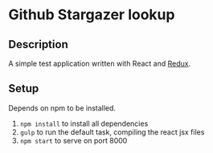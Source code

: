 # Github Stargazer lookup
## Description
A simple test application written with React and [Redux](https://github.com/gaearon/redux).

## Setup
Depends on npm to be installed.

1. `npm install` to install all dependencies
2. `gulp` to run the default task, compiling the react jsx files
3. `npm start` to serve on port 8000
